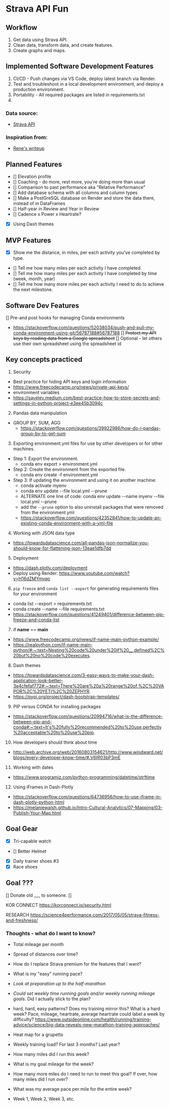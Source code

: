# Strava API Fun


## Workflow
1. Get data using Strava API.
2. Clean data, transform data, and create features.
3. Create graphs and maps.

## Implemented Software Development Features
1. CI/CD - Push changes via VS Code, deploy latest branch via Render.
2. Test and troubleshoot in a local development environment, and deploy a production environment.
3. Portability - All required packages are listed in requirements.txt
4. 

### Data source: 
- [Strava API](https://developers.strava.com/)
### Inspiration from: 
- [Rene's writeup](https://towardsdatascience.com/visualize-your-strava-data-on-an-interactive-map-with-python-92c1ce69e91d)

## Planned Features
- [] Elevation profile
- [] Coaching - do more, rest more, you're doing more than usual
- [] Comparison to past performance aka "Relative Performance"
- [] Add database schema with all columns and column types
- [] Make a PostGreSQL database on Render and store the data there, instead of in DataFrames
- [] Half-year in Review and Year in Review
- [] Cadence x Power x Heartrate?
- [X] Using Dash themes

## MVP Features
- [X] Show me the distance, in miles, per each activity you've completed by type.
- [] Tell me how many miles per each activity I have completed.
- [] Tell me how many miles per each activity I have completed by time (week, month, year)
- [] Tell me how many more miles per each activity I need to do to achieve the next milestone.

## Software Dev Features
[] Pre-and post hooks for managing Conda environments
- https://stackoverflow.com/questions/52038034/push-and-pull-my-conda-environment-using-git/56787188#56787188
[] ~~Protect my API keys by reading data from a Google spreadsheet~~
[] Optional - let others use their own spreadsheet using the spreadsheet id

## Key concepts practiced
1. Security
- Best practice for hiding API keys and login information
- https://www.freecodecamp.org/news/private-api-keys/
- environment variables
- https://savelev.medium.com/best-practice-how-to-store-secrets-and-settings-in-python-project-e3ee45b3094c
2. Pandas data manipulation
- GROUP BY, SUM, AGG
    - https://stackoverflow.com/questions/39922986/how-do-i-pandas-group-by-to-get-sum
3. Exporting environment.yml files for use by other developers or for other machines.
- Step 1: Export the environment.
    - conda env export > environment.yml
- Step 2: Create the environment from the exported file.
    - conda env create -f environment.yml
- Step 3: If updating the environment and using it on another machine:
    - conda activate myenv
    - conda env update --file local.yml --prune
    - ALTERNATE one line of code: conda env update --name myenv --file local.yml --prune
    - add the `--prune` option to also uninstall packages that were removed from the environment.yml
    - https://stackoverflow.com/questions/42352841/how-to-update-an-existing-conda-environment-with-a-yml-file

4. Working with JSON data type
- https://towardsdatascience.com/all-pandas-json-normalize-you-should-know-for-flattening-json-13eae1dfb7dd
5. Deployment
- https://dash.plotly.com/deployment
- Deploy using Render: https://www.youtube.com/watch?v=H16dZMYmvqo
6. `pip freeze` and `conda list --export` for generating requirements files for your environment
- conda list --export > requirements.txt
- conda create --name <envname> --file requirements.txt
- https://stackoverflow.com/questions/41249401/difference-between-pip-freeze-and-conda-list
7. if __name__ == __main__
- https://www.freecodecamp.org/news/if-name-main-python-example/
- https://realpython.com/if-name-main-python/#:~:text=Nesting%20code%20under%20if%20__,defined%2C%20but%20no%20code%20executes.
8. Dash themes
- https://towardsdatascience.com/3-easy-ways-to-make-your-dash-application-look-better-3e4cfefaf772#:~:text=There%20are%20a%20range%20of,%2C%20VAPOR%2C%20YETI%2C%20ZEPHYR.
- https://pypi.org/project/dash-bootstrap-templates/
9. PIP versus CONDA for installing packages
- https://stackoverflow.com/questions/20994716/what-is-the-difference-between-pip-and-conda#:~:text=It's%20fully%20recommended%20to%20use,perfectly%20acceptable%20to%20use%20pip.
10. How developers should think about time
- http://web.archive.org/web/20160803154621/http://www.windward.net/blogs/every-developer-know-time/#.V6IR03bP3mE
11. Working with dates
- https://www.programiz.com/python-programming/datetime/strftime
12. Using iFrames in Dash-Plotly
- https://stackoverflow.com/questions/64736956/how-to-use-iframe-in-dash-plotly-python-html
- https://melaniewalsh.github.io/Intro-Cultural-Analytics/07-Mapping/03-Publish-Your-Map.html
## Goal Gear
- [x] Tri-capable watch
- [] Better Helmet
- [X] Daily trainer shoes #3
- [X] Race shoes

## Goal ???
[] Donate old ___ to someone.
[] 

KOR CONNECT
https://korconnect.io/security.html

RESEARCH
https://science4performance.com/2017/05/05/strava-fitness-and-freshness/

### Thoughts - what do I want to know?
- Total mileage per month
- Spread of distances over time?
- How do I replace Strava premium for the features that I want?
- What is my "easy" running pace?
- *Look at preparation up to the half-marathon*
- *Could set weekly time running goals and/or weekly running mileage goals.* Did I actually stick to the plan?
- hard, hard, easy patterns? Does my training mirror this? What is a hard week? Pace, mileage, heartrate, average heartrate could label a week by difficulty? https://www.outsideonline.com/health/running/training-advice/science/big-data-reveals-new-marathon-training-approaches/
- Heat map for a grupetto
- Weekly training load? For last 3 months? Last year?

- How many miles did I run this week?
- What is my goal mileage for the week?
- How many more miles do I need to run to meet this goal? If over, how many miles did I run over?
- What was my average pace per mile for the entire week?

- Week 1, Week 2, Week 3, etc.